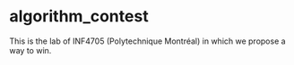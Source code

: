 # algorithm_contest
This is the lab of INF4705 (Polytechnique Montréal) in which we propose a way to win.
